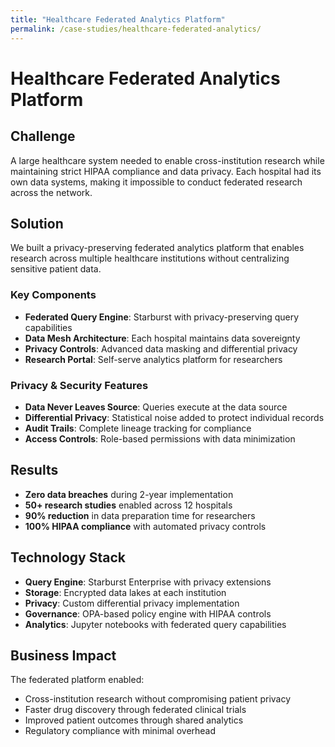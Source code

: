 ```yaml
---
title: "Healthcare Federated Analytics Platform"
permalink: /case-studies/healthcare-federated-analytics/
---
```

# Healthcare Federated Analytics Platform

## Challenge
A large healthcare system needed to enable cross-institution research while maintaining strict HIPAA compliance and data privacy. Each hospital had its own data systems, making it impossible to conduct federated research across the network.

## Solution
We built a privacy-preserving federated analytics platform that enables research across multiple healthcare institutions without centralizing sensitive patient data.

### Key Components
- **Federated Query Engine**: Starburst with privacy-preserving query capabilities
- **Data Mesh Architecture**: Each hospital maintains data sovereignty
- **Privacy Controls**: Advanced data masking and differential privacy
- **Research Portal**: Self-serve analytics platform for researchers

### Privacy & Security Features
- **Data Never Leaves Source**: Queries execute at the data source
- **Differential Privacy**: Statistical noise added to protect individual records
- **Audit Trails**: Complete lineage tracking for compliance
- **Access Controls**: Role-based permissions with data minimization

## Results
- **Zero data breaches** during 2-year implementation
- **50+ research studies** enabled across 12 hospitals
- **90% reduction** in data preparation time for researchers
- **100% HIPAA compliance** with automated privacy controls

## Technology Stack
- **Query Engine**: Starburst Enterprise with privacy extensions
- **Storage**: Encrypted data lakes at each institution
- **Privacy**: Custom differential privacy implementation
- **Governance**: OPA-based policy engine with HIPAA controls
- **Analytics**: Jupyter notebooks with federated query capabilities

## Business Impact
The federated platform enabled:
- Cross-institution research without compromising patient privacy
- Faster drug discovery through federated clinical trials
- Improved patient outcomes through shared analytics
- Regulatory compliance with minimal overhead
